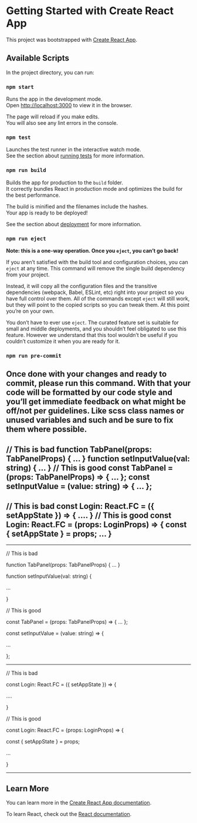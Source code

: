 # Getting Started with Create React App

This project was bootstrapped with [Create React App](https://github.com/facebook/create-react-app).

## Available Scripts

In the project directory, you can run:

### `npm start`

Runs the app in the development mode.\
Open [http://localhost:3000](http://localhost:3000) to view it in the browser.

The page will reload if you make edits.\
You will also see any lint errors in the console.

### `npm test`

Launches the test runner in the interactive watch mode.\
See the section about [running tests](https://facebook.github.io/create-react-app/docs/running-tests) for more information.

### `npm run build`

Builds the app for production to the `build` folder.\
It correctly bundles React in production mode and optimizes the build for the best performance.

The build is minified and the filenames include the hashes.\
Your app is ready to be deployed!

See the section about [deployment](https://facebook.github.io/create-react-app/docs/deployment) for more information.

### `npm run eject`

**Note: this is a one-way operation. Once you `eject`, you can’t go back!**

If you aren’t satisfied with the build tool and configuration choices, you can `eject` at any time. This command will remove the single build dependency from your project.

Instead, it will copy all the configuration files and the transitive dependencies (webpack, Babel, ESLint, etc) right into your project so you have full control over them. All of the commands except `eject` will still work, but they will point to the copied scripts so you can tweak them. At this point you’re on your own.

You don’t have to ever use `eject`. The curated feature set is suitable for small and middle deployments, and you shouldn’t feel obligated to use this feature. However we understand that this tool wouldn’t be useful if you couldn’t customize it when you are ready for it.

### `npm run pre-commit`

Once done with your changes and ready to commit, please run this command.
With that your code will be formatted by our code style and you’ll get immediate feedback on what might be off/not per guidelines. Like scss class names or unused variables and such and be sure to fix them where possible.
---
// This is bad
function TabPanel(props: TabPanelProps) { ... }
function setInputValue(val: string) {
...
}
// This is good
const TabPanel = (props: TabPanelProps) => { ... };
const setInputValue = (value: string) => {
...
};
---
// This is bad
const Login: React.FC<LoginProps> = ({ setAppState }) => {
....
}
// This is good
const Login: React.FC<LoginProps> = (props: LoginProps) => {
const { setAppState } = props;
...
}
---

---

// This is bad

function TabPanel(props: TabPanelProps) { ... }

function setInputValue(val: string) {

...

}

// This is good

const TabPanel = (props: TabPanelProps) => { ... };

const setInputValue = (value: string) => {

...

};

---

// This is bad

const Login: React.FC<LoginProps> = ({ setAppState }) => {

....

}

// This is good

const Login: React.FC<LoginProps> = (props: LoginProps) => {

const { setAppState } = props;

...

}

---

## Learn More

You can learn more in the [Create React App documentation](https://facebook.github.io/create-react-app/docs/getting-started).

To learn React, check out the [React documentation](https://reactjs.org/).
